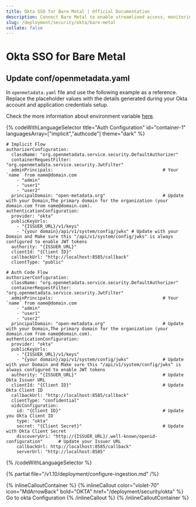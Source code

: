 ```yaml
---
title: Okta SSO for Bare Metal | Official Documentation
description: Connect Bare Metal to enable streamlined access, monitoring, or search of enterprise data using secure and scalable integrations.
slug: /deployment/security/okta/bare-metal
collate: false
---
```


# Okta SSO for Bare Metal

## Update conf/openmetadata.yaml

In `openmetadata.yaml` file and use the following example as a reference. Replace the placeholder values with the details generated during your Okta account and application credentials setup.


Check the more information about environment variable [here](/deployment/security/configuration-parameters).


{% codeWithLanguageSelector title="Auth Configuration" id="container-1" languagesArray=["implicit","authcode"] theme="dark" %}

```implicit
# Implicit Flow
authorizerConfiguration:
  className: "org.openmetadata.service.security.DefaultAuthorizer"
  containerRequestFilter: "org.openmetadata.service.security.JwtFilter"
  adminPrincipals:                                          # Your `name` from name@domain.com
    - "admin"
    - "user1"
    - "user2"
  principalDomain: "open-metadata.org"                      # Update with your Domain,The primary domain for the organization (your domain.com from name@domain.com).
authenticationConfiguration:
  provider: "okta" 
  publicKeyUrls:
    - "{ISSUER_URL}/v1/keys"
    - "{your domain}/api/v1/system/config/jwks" # Update with your Domain and Make sure this "/api/v1/system/config/jwks" is always configured to enable JWT tokens
  authority: "{ISSUER_URL}"
  clientId: "{Client ID}"
  callbackUrl: "http://localhost:8585/callback"
  clientType: "public"
```

```authcode
# Auth Code Flow 
authorizerConfiguration:
  className: "org.openmetadata.service.security.DefaultAuthorizer"
  containerRequestFilter: "org.openmetadata.service.security.JwtFilter"
  adminPrincipals:                                          # Your `name` from name@domain.com
    - "admin"
    - "user1"
    - "user2"
  principalDomain: "open-metadata.org"                      # Update with your Domain,The primary domain for the organization (your domain.com from name@domain.com).
authenticationConfiguration:
  provider: "okta" 
  publicKeyUrls:
    - "{ISSUER_URL}/v1/keys"
    - "{your domain}/api/v1/system/config/jwks"             # Update with your Domain and Make sure this "/api/v1/system/config/jwks" is always configured to enable JWT tokens
  authority: "{ISSUER_URL}"                                 # Update Okta Issuer URL
  clientId: "{Client ID}"                                   # Update Okta Client ID
  callbackUrl: "http://localhost:8585/callback"
  clientType: "confidential"
  oidcConfiguration:
    id: "{Client ID}"                                       # Update you Okta Client ID
    type: "okta"     
    secret: "{Client Secret}"                               # Update with Okta Client Secret
    discoveryUri: "http://{ISSUER_URL}/.well-known/openid-configuration"      # Update your Issuer URL    
    callbackUrl: http://localhost:8585/callback"
    serverUrl: "http://localhost:8585"
```
{% /codeWithLanguageSelector %}

{% partial file="/v1.10/deployment/configure-ingestion.md" /%}

{% inlineCalloutContainer %}
  {% inlineCallout
    color="violet-70"
    icon="MdArrowBack"
    bold="OKTA"
    href="/deployment/security/okta" %}
    Go to okta Configuration
  {% /inlineCallout %}
{% /inlineCalloutContainer %}
